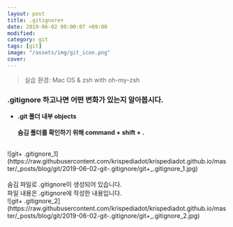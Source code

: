 ```yaml
---
layout: post
title: .gitignore+
date: 2019-06-02 00:00:07 +09:00
modified: 
category: git
tags: [git]
image: "/assets/img/git_icon.png"
cover: 
---
```


>실습 환경: Mac OS & zsh with oh-my-zsh

### .gitignore 하고나면 어떤 변화가 있는지 알아봅시다. 

- **.git 폴더 내부 objects**
<br><br>
**숨김 폴더를 확인하기 위해 command + shift + .**
<br>
![git+ .gitignore_1](https://raw.githubusercontent.com/krispediadot/krispediadot.github.io/master/_posts/blog/git/2019-06-02-git-.gitignore/git+_.gitignore_1.jpg)
<br><br>
숨김 파일로 .gitignore이 생성되어 있습니다.
<br>
파일 내용은 .gitignore에 작성한 내용입니다. 
<br>
![git+ .gitignore_2](https://raw.githubusercontent.com/krispediadot/krispediadot.github.io/master/_posts/blog/git/2019-06-02-git-.gitignore/git+_.gitignore_2.jpg)
